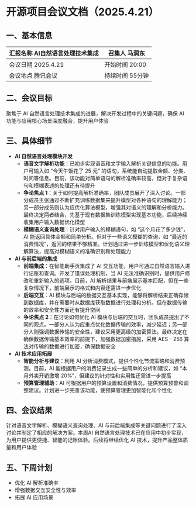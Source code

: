 # 开源项目会议文档（2025.4.21）

## 一、基本信息

| 汇报名称    AI自然语言处理技术集成 | 召集人 马润东      |
| ---------------------------------- | ------------------ |
| 会议日期    2025.4.21              | 开始时间    20:00  |
| 会议地点   腾讯会议                | 持续时间    55分钟 |

## 二、会议目标  
聚焦于 AI 自然语言处理技术集成的进展，解决开发过程中的关键问题，确保 AI 功能与应用核心场景深度融合，提升用户体验

## **三、具体细节**

- **AI 自然语言处理模块开发**
  - **语音文字解析功能**：已初步实现语音和文字输入解析关键信息的功能。用户可输入如 “今天午饭花了 25 元” 的语句，系统能自动提取金额、分类、时间等信息。目前，该功能对简单语句的解析准确率较高，但对于复杂语句和模糊表述的处理还有待提升
  - **争论焦点 1**：关于如何提高解析准确率，团队成员展开了深入讨论。一部分成员主张通过不断扩充训练数据集来提升模型对各种语句的理解能力；另一部分成员则认为应优化算法模型，增强其对语义的理解和分析能力。最终决定两者结合，先基于现有数据集训练模型实现基本功能，后续持续收集用户输入数据优化模型
  - **模糊语义查询处理**：针对用户输入的模糊语句，如 “这个月花了多少钱”，AI 能返回具体金额和简单分析。但对于一些语义模糊的查询，如 “最近的消费情况”，返回的结果不够精准。计划通过进一步训练模型和优化语义理解算法，提高对模糊语义的准确识别和处理能力
- **AI 与前后端的集成**
  - **前端集成**：在智能助手页集成了 AI 交互功能，用户可通过自然语言输入进行记账和查询。开发了错误处理机制，当 AI 无法准确识别时，提供用户修改和重新输入的选项。目前，AI 解析结果与前端展示基本匹配，但在一些复杂情况下，前端展示的格式和内容还需进一步优化
  - **后端交互**：AI 模块与后端的数据交互基本实现，能够将解析结果正确存储到数据库，并在需要时从数据库获取数据进行处理和分析。但在数据传输的效率和安全性方面还有提升空间
  - **争论焦点 2**：在讨论如何优化 AI 模块与后端的交互时，团队成员提出了不同的观点。一部分人认为应重点优化数据传输的效率，减少延迟；另一部分人则强调数据传输的安全性，建议采用更高级的加密算法。最终决定在确保数据传输基本效率的前提下，加强数据加密措施，采用 AES - 256 算法对传输的数据进行加密，确保数据安全
- **AI 技术应用拓展**
  - **智能分析与建议**：利用 AI 分析消费模式，提供个性化节流策略和消费预测。目前，AI 能根据用户的消费记录生成一些简单的分析和建议，如 “本月外卖开销激增 20%”，但建议的针对性和实用性还需进一步提高
  - **预算管理辅助**：AI 可根据用户的预算设置和消费情况，提供预算预警和调整建议。计划进一步完善该功能，使预算管理更加智能化和个性化

## **四、会议结果**

针对语音文字解析、模糊语义查询处理、AI 与前后端集成等关键问题进行了深入讨论并制定了相应的解决方案。本周AI 自然语言处理技术已在应用中初步实现，为用户提供更便捷、智能的记账体验。后续将继续优化 AI 技术，提升产品整体质量和用户体验

## **五、下周计划**

- 优化 AI 解析准确率
- 增强数据交互安全性与效率
- 拓展 AI 应用场景
